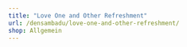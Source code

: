 ```yaml
---
title: "Love One and Other Refreshment"
url: /densambadu/love-one-and-other-refreshment/
shop: Allgemein
---
```

